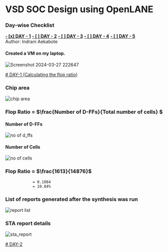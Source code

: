 # VSD SOC Design using OpenLANE

### Day-wise Checklist
[**- [x] DAY - 1**](https://github.com/binocroc/vsdcourse_indrani/blob/main/README.md#DAY-1)
[**- [ ] DAY - 2**](https://github.com/binocroc/vsdcourse_indrani/blob/main/README.md#DAY-2)
[**- [ ] DAY - 3**](https://github.com/binocroc/vsdcourse_indrani/blob/main/README.md#DAY-3)
[**- [ ] DAY - 4**](https://github.com/binocroc/vsdcourse_indrani/blob/main/README.md#DAY-4)
[**- [ ] DAY - 5**](https://github.com/binocroc/vsdcourse_indrani/blob/main/README.md#DAY-5)
<br>
Author: Indrani Aekabote

#### Created a VM on my laptop.
![Screenshot 2024-03-27 222647](https://github.com/sagainfinite/vsdcourse_indrani/assets/102749620/d30d2ee7-ad5a-4657-b7a1-c656fcd73c72)

[# DAY-1 (Calculating the flop ratio)](url)

### Chip area 
![chip area](https://github.com/sagainfinite/vsdcourse_indrani/assets/102749620/da1d0c4d-3c2d-4979-85d4-03ecf65a6356)

### Flop Ratio = $`\frac{Number of D-FFs}{Total number of cells} `$
#### Number of D-FFs
![no  of d_ffs](https://github.com/sagainfinite/vsdcourse_indrani/assets/102749620/53449890-43c2-4eeb-b1a1-d73a3ad5c075)

#### Number of Cells
![no  of cells](https://github.com/sagainfinite/vsdcourse_indrani/assets/102749620/ae1ecdfc-1501-4b8e-80f7-c5552ad51cbe)

### Flop Ratio = $`\frac{1613}{14876}`$
                = 0.1084
                = 10.84%
### List of reports generated after the synthesis was run
![report list](https://github.com/sagainfinite/vsdcourse_indrani/assets/102749620/55bd297e-e383-4568-8388-4749149fc295)
### STA report details 
![sta_report](https://github.com/sagainfinite/vsdcourse_indrani/assets/102749620/3bf784df-ce7f-4518-9421-3f6fdde7647a)

[# DAY-2 ](url)

